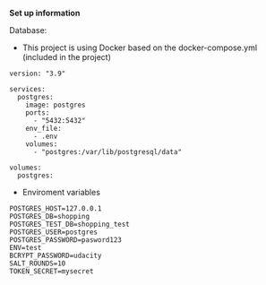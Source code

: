 **Set up information**

Database:

- This project is using Docker based on the docker-compose.yml (included in the project)

```
version: "3.9"

services:
  postgres:
    image: postgres
    ports:
      - "5432:5432"
    env_file:
      - .env
    volumes:
      - "postgres:/var/lib/postgresql/data"

volumes:
  postgres:

```

- Enviroment variables

```
POSTGRES_HOST=127.0.0.1
POSTGRES_DB=shopping
POSTGRES_TEST_DB=shopping_test
POSTGRES_USER=postgres
POSTGRES_PASSWORD=pasword123
ENV=test
BCRYPT_PASSWORD=udacity
SALT_ROUNDS=10
TOKEN_SECRET=mysecret

```
